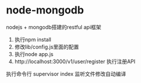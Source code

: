 # node-mongodb
nodejs + mongodb搭建的restful api框架
1. 执行npm install
2. 修改lib/config.js里面的配置
3. 执行node app.js
4. http://localhost:3000/v1/user/register 执行注册API

执行命令行 supervisor index 监听文件修改自动编译